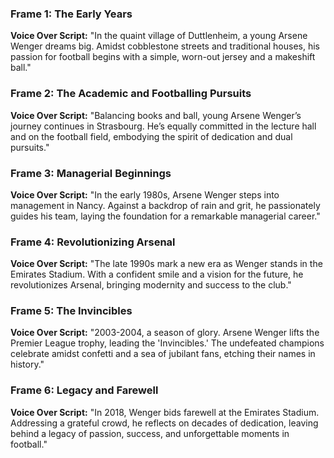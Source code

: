### Frame 1: The Early Years
**Voice Over Script:** "In the quaint village of Duttlenheim, a young Arsene Wenger dreams big. Amidst cobblestone streets and traditional houses, his passion for football begins with a simple, worn-out jersey and a makeshift ball."

### Frame 2: The Academic and Footballing Pursuits
**Voice Over Script:** "Balancing books and ball, young Arsene Wenger’s journey continues in Strasbourg. He’s equally committed in the lecture hall and on the football field, embodying the spirit of dedication and dual pursuits."

### Frame 3: Managerial Beginnings
**Voice Over Script:** "In the early 1980s, Arsene Wenger steps into management in Nancy. Against a backdrop of rain and grit, he passionately guides his team, laying the foundation for a remarkable managerial career."

### Frame 4: Revolutionizing Arsenal
**Voice Over Script:** "The late 1990s mark a new era as Wenger stands in the Emirates Stadium. With a confident smile and a vision for the future, he revolutionizes Arsenal, bringing modernity and success to the club."

### Frame 5: The Invincibles
**Voice Over Script:** "2003-2004, a season of glory. Arsene Wenger lifts the Premier League trophy, leading the 'Invincibles.' The undefeated champions celebrate amidst confetti and a sea of jubilant fans, etching their names in history."

### Frame 6: Legacy and Farewell
**Voice Over Script:** "In 2018, Wenger bids farewell at the Emirates Stadium. Addressing a grateful crowd, he reflects on decades of dedication, leaving behind a legacy of passion, success, and unforgettable moments in football."